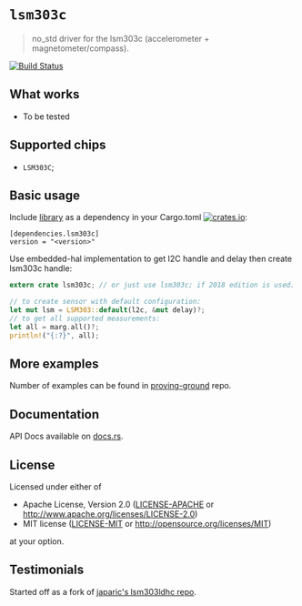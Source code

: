 # `lsm303c`

> no_std driver for the lsm303c (accelerometer + magnetometer/compass).

[![Build Status](https://travis-ci.org/copterust/lsm303c.svg?branch=master)](https://travis-ci.org/copterust/lsm303c)

## What works

- To be tested

## Supported chips

* `LSM303C`;


## Basic usage

Include [library](https://crates.io/crates/lsm303c) as a dependency in your Cargo.toml
[![crates.io](http://meritbadge.herokuapp.com/lsm303c?style=flat-square)](https://crates.io/crates/lsm303c):

```
[dependencies.lsm303c]
version = "<version>"
```

Use embedded-hal implementation to get I2C handle and delay then create lsm303c handle:

```rust
extern crate lsm303c; // or just use lsm303c; if 2018 edition is used.

// to create sensor with default configuration:
let mut lsm = LSM303::default(l2c, &mut delay)?;
// to get all supported measurements:
let all = marg.all()?;
println!("{:?}", all);
```

## More examples

Number of examples can be found in [proving-ground](https://github.com/copterust/proving-ground) repo.

## Documentation

API Docs available on [docs.rs](https://docs.rs/lsm303c).

## License

Licensed under either of

- Apache License, Version 2.0 ([LICENSE-APACHE](LICENSE-APACHE) or
  http://www.apache.org/licenses/LICENSE-2.0)
- MIT license ([LICENSE-MIT](LICENSE-MIT) or http://opensource.org/licenses/MIT)

at your option.

## Testimonials

Started off as a fork of [japaric's lsm303ldhc repo](https://github.com/japaric/lsm303dlhc).
